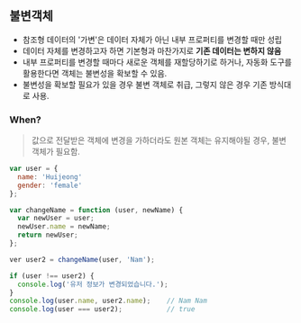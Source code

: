 ## 불변객체

- 참조형 데이터의 '가변'은 데이터 자체가 아닌 내부 프로퍼티를 변경할 때만 성립
- 데이터 자체를 변경하고자 하면 기본형과 마찬가지로 **기존 데이터는 변하지 않음**
- 내부 프로퍼티를 변경할 때마다 새로운 객체를 재할당하기로 하거나, 자동화 도구를 활용한다면 객체는 불변성을 확보할 수 있음.
- 불변성을 확보할 필요가 있을 경우 불변 객체로 취급, 그렇지 않은 경우 기존 방식대로 사용.

### When?
> 값으로 전달받은 객체에 변경을 가하더라도 원본 객체는 유지해야될 경우, 불변객체가 필요함.

```js
var user = {
  name: 'Huijeong'
  gender: 'female'
};

var changeName = function (user, newName) {
  var newUser = user;
  newUser.name = newName;
  return newUser;
};

ver user2 = changeName(user, 'Nam');

if (user !== user2) {
  console.log('유저 정보가 변경되었습니다.');
}
console.log(user.name, user2.name);    // Nam Nam
console.log(user === user2);           // true
```


